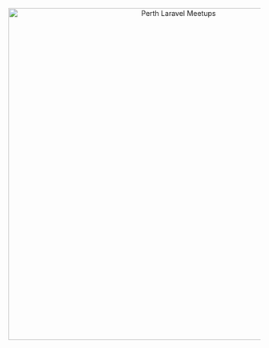 <p align="center">
  <a href="https://laravelperth.au" target="_blank">
    <picture>
      <source media="(prefers-color-scheme: dark)" srcset="https://raw.githubusercontent.com/laravelperth/perth-laravel-meetups/HEAD/.github/logo-dark.svg">
      <source media="(prefers-color-scheme: light)" srcset="https://raw.githubusercontent.com/laravelperth/perth-laravel-meetups/HEAD/.github/logo-light.svg">
      <img alt="Perth Laravel Meetups" src="https://raw.githubusercontent.com/laravelperth/perth-laravel-meetups/HEAD/.github/logo-dark.svg" width="664" style="max-width: 100%;">
    </picture>
  </a>
</p>
